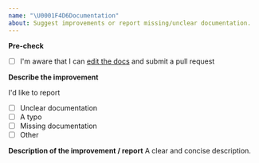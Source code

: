 ```yaml
---
name: "\U0001F4D6Documentation"
about: Suggest improvements or report missing/unclear documentation.
---
```


**Pre-check**

- [ ] I'm aware that I can [edit the docs](https://github.com/webdriverio/native-demo-app) and submit a pull request

**Describe the improvement**

I'd like to report

- [ ] Unclear documentation
- [ ] A typo
- [ ] Missing documentation
- [ ] Other

**Description of the improvement / report**
A clear and concise description.

